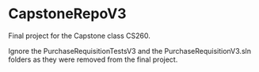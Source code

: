 # CapstoneRepoV3
Final project for the Capstone class CS260.

Ignore the PurchaseRequisitionTestsV3 and the PurchaseRequisitionV3.sln folders as they were removed from the final project.
